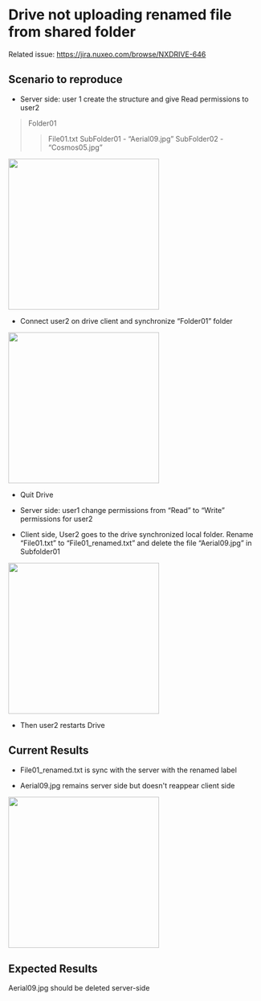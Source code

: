 # Drive not uploading renamed file from shared folder

Related issue: https://jira.nuxeo.com/browse/NXDRIVE-646

## Scenario to reproduce

* Server side: user 1 create the structure and give Read permissions to user2
> Folder01
>> File01.txt
>> SubFolder01 - “Aerial09.jpg”
>> SubFolder02 - “Cosmos05.jpg”

<img src="/docs/Pictures/Scenario2-Pic1.png" width="300"/>

* Connect user2 on drive client and synchronize “Folder01” folder

<img src="/docs/Pictures/Scenario2-Pic2.png" width="300"/>

* Quit Drive

* Server side: user1 change permissions from “Read” to “Write” permissions for user2

* Client side, User2 goes to the drive synchronized local folder. Rename “File01.txt” to “File01_renamed.txt” and delete the file “Aerial09.jpg” in Subfolder01

<img src="/docs/Pictures/Scenario2-Pic3.png" width="300"/>

* Then user2 restarts Drive

## Current Results

* File01_renamed.txt is sync with the server with the renamed label

* Aerial09.jpg remains server side but doesn't reappear client side

<img src="/docs/Pictures/Scenario2-Pic4.png" width="300"/>


## Expected Results

Aerial09.jpg should be deleted server-side
